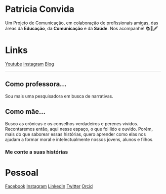 # Patricia Convida

Um Projeto de Comunicação, em colaboração de profissionais amigas, das áreas da **Educação**, da **Comunicação** e da **Saúde**. Nos acompanhe! 📚📙🖋

# Links
[Youtube](https://www.youtube.com/c/PatriciaConvida/)
[Instagram](https://www.instagram.com/patricia.convida/)
[Blog](http://edulco.blogspot.com/2020/11/futurocriativo.html/)

---

## Como professora...
Sou mais uma pesquisadora em busca de narrativas.

## Como mãe...
Busco as crônicas e os conselhos verdadeiros e perenes vividos. 
Recontaremos então, aqui nesse espaço, o que foi lido e ouvido. 
Porém, mais do que saborear essas histórias, quero aprender como elas nos ajudam a formar moral e intelectualmente nossos jovens, alunos e filhos.

### Me conte a suas histórias

# Pessoal

[Facebook](https://www.facebook.com/patricia.midoesdematos/)
[Instagram](https://www.instagram.com/patricia.midoes/)
[LinkedIn](https://www.linkedin.com/in/patricia-mid%C3%B5es-a6859537/)
[Twitter](https://twitter.com/patriciamidoes/)
[Orcid](https://orcid.org/0000-0003-3165-8801)
